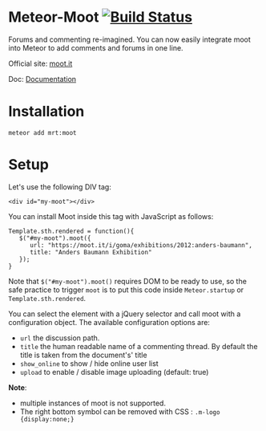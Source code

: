 # Meteor-Moot [![Build Status](https://travis-ci.org/zhouzhuojie/meteor-moot.svg?branch=master)](https://travis-ci.org/zhouzhuojie/meteor-moot)
Forums and commenting re-imagined. You can now easily integrate moot into Meteor to add comments and forums in one line.

Official site: [moot.it](https://moot.it)

Doc: [Documentation](https://moot.it/docs/)

# Installation
```
meteor add mrt:moot
```

# Setup
Let's use the following DIV tag:
```
<div id="my-moot"></div>
```
You can install Moot inside this tag with JavaScript as follows:
```
Template.sth.rendered = function(){
   $("#my-moot").moot({
      url: "https://moot.it/i/goma/exhibitions/2012:anders-baumann",
      title: "Anders Baumann Exhibition"
   });
}
```

Note that `$("#my-moot").moot()` requires DOM to be ready to use, so the safe practice to trigger `moot` is to put this code inside `Meteor.startup` or `Template.sth.rendered`. 

You can select the element with a jQuery selector and call moot with a configuration object. The available configuration options are:


* `url` the discussion path.
* `title` the human readable name of a commenting thread. By default the title is taken from the document's' title
* `show_online` to show / hide online user list
* `upload` to enable / disable image uploading (default: true)


**Note**: 
* multiple  instances of moot is not supported.
* The right bottom symbol can be removed with CSS : `.m-logo {display:none;}`
